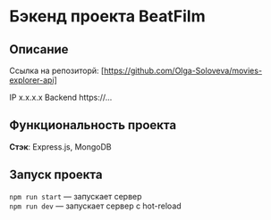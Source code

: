 # Бэкенд проекта BeatFilm

## Описание

Ссылка на репозиторй: [https://github.com/Olga-Soloveva/movies-explorer-api]

IP x.x.x.x
Backend https://...

## Функциональность проекта

__Стэк__: Express.js, MongoDB

## Запуск проекта

`npm run start` — запускает сервер   
`npm run dev` — запускает сервер с hot-reload
